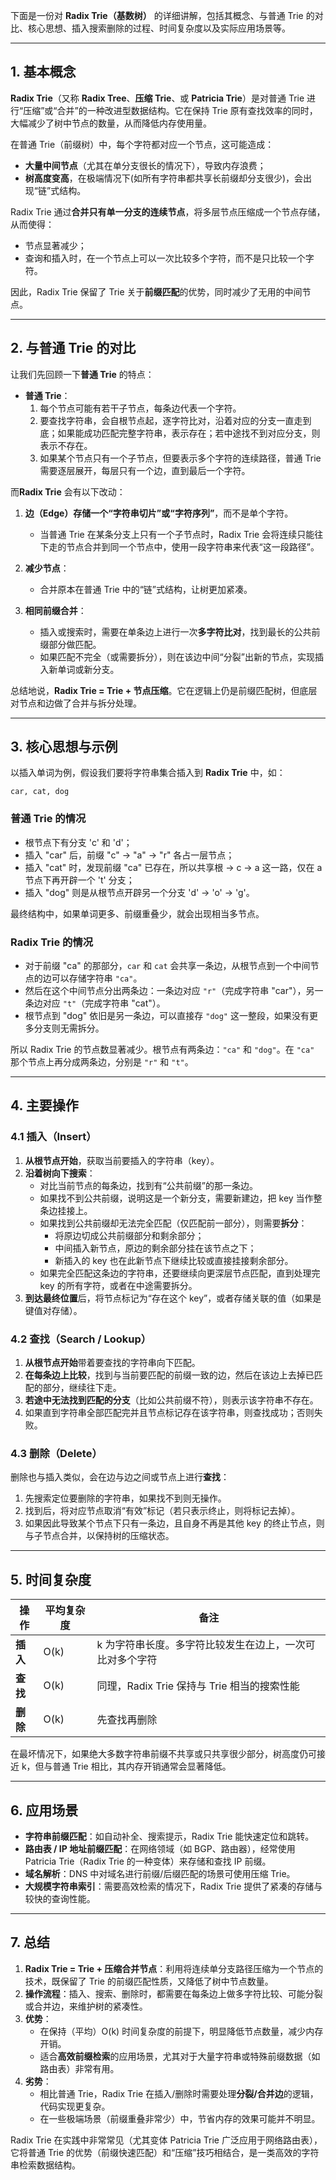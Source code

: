 下面是一份对 **Radix Trie（基数树）** 的详细讲解，包括其概念、与普通 Trie 的对比、核心思想、插入搜索删除的过程、时间复杂度以及实际应用场景等。

---

## 1. 基本概念

**Radix Trie**（又称 **Radix Tree**、**压缩 Trie**、或 **Patricia Trie**）是对普通 Trie 进行“压缩”或“合并”的一种改进型数据结构。它在保持 Trie 原有查找效率的同时，大幅减少了树中节点的数量，从而降低内存使用量。

在普通 Trie（前缀树）中，每个字符都对应一个节点，这可能造成：

- **大量中间节点**（尤其在单分支很长的情况下），导致内存浪费；
- **树高度变高**，在极端情况下(如所有字符串都共享长前缀却分支很少)，会出现“链”式结构。

Radix Trie 通过**合并只有单一分支的连续节点**，将多层节点压缩成一个节点存储，从而使得：

- 节点显著减少；
- 查询和插入时，在一个节点上可以一次比较多个字符，而不是只比较一个字符。

因此，Radix Trie 保留了 Trie 关于**前缀匹配**的优势，同时减少了无用的中间节点。

---

## 2. 与普通 Trie 的对比

让我们先回顾一下**普通 Trie** 的特点：

- **普通 Trie**：
  1. 每个节点可能有若干子节点，每条边代表一个字符。
  2. 要查找字符串，会自根节点起，逐字符比对，沿着对应的分支一直走到底；如果能成功匹配完整字符串，表示存在；若中途找不到对应分支，则表示不存在。
  3. 如果某个节点只有一个子节点，但要表示多个字符的连续路径，普通 Trie 需要逐层展开，每层只有一个边，直到最后一个字符。

而**Radix Trie** 会有以下改动：

1. **边（Edge）存储一个“字符串切片”或“字符序列”**，而不是单个字符。

   - 当普通 Trie 在某条分支上只有一个子节点时，Radix Trie 会将连续只能往下走的节点合并到同一个节点中，使用一段字符串来代表“这一段路径”。

2. **减少节点**：

   - 合并原本在普通 Trie 中的“链”式结构，让树更加紧凑。

3. **相同前缀合并**：
   - 插入或搜索时，需要在单条边上进行一次**多字符比对**，找到最长的公共前缀部分做匹配。
   - 如果匹配不完全（或需要拆分），则在该边中间“分裂”出新的节点，实现插入新单词或新分支。

总结地说，**Radix Trie = Trie + 节点压缩**。它在逻辑上仍是前缀匹配树，但底层对节点和边做了合并与拆分处理。

---

## 3. 核心思想与示例

以插入单词为例，假设我们要将字符串集合插入到 **Radix Trie** 中，如：

```
car, cat, dog
```

### 普通 Trie 的情况

- 根节点下有分支 'c' 和 'd'；
- 插入 "car" 后，前缀 "c" -> "a" -> "r" 各占一层节点；
- 插入 "cat" 时，发现前缀 "ca" 已存在，所以共享根 -> c -> a 这一路，仅在 a 节点下再开辟一个 't' 分支；
- 插入 "dog" 则是从根节点开辟另一个分支 'd' -> 'o' -> 'g'。

最终结构中，如果单词更多、前缀重叠少，就会出现相当多节点。

### Radix Trie 的情况

- 对于前缀 "ca" 的那部分，`car` 和 `cat` 会共享一条边，从根节点到一个中间节点的边可以存储字符串 `"ca"`。
- 然后在这个中间节点分出两条边：一条边对应 `"r"`（完成字符串 "car"），另一条边对应 `"t"`（完成字符串 "cat"）。
- 根节点到 "dog" 依旧是另一条边，可以直接存 `"dog"` 这一整段，如果没有更多分支则无需拆分。

所以 Radix Trie 的节点数显著减少。根节点有两条边：`"ca"` 和 `"dog"`。在 `"ca"` 那个节点上再分成两条边，分别是 `"r"` 和 `"t"`。

---

## 4. 主要操作

### 4.1 插入（Insert）

1. **从根节点开始**，获取当前要插入的字符串（key）。
2. **沿着树向下搜索**：
   - 对比当前节点的每条边，找到有“公共前缀”的那一条边。
   - 如果找不到公共前缀，说明这是一个新分支，需要新建边，把 key 当作整条边挂接上。
   - 如果找到公共前缀却无法完全匹配（仅匹配前一部分），则需要**拆分**：
     - 将原边切成公共前缀部分和剩余部分；
     - 中间插入新节点，原边的剩余部分挂在该节点之下；
     - 新插入的 key 也在此新节点下继续比较或直接挂接剩余部分。
   - 如果完全匹配这条边的字符串，还要继续向更深层节点匹配，直到处理完 key 的所有字符，或者在中途需要拆分。
3. **到达最终位置**后，将节点标记为“存在这个 key”，或者存储关联的值（如果是键值对存储）。

### 4.2 查找（Search / Lookup）

1. **从根节点开始**带着要查找的字符串向下匹配。
2. **在每条边上比较**，找到与当前要匹配的前缀一致的边，然后在该边上去掉已匹配的部分，继续往下走。
3. **若途中无法找到匹配的分支**（比如公共前缀不符），则表示该字符串不存在。
4. 如果直到字符串全部匹配完并且节点标记存在该字符串，则查找成功；否则失败。

### 4.3 删除（Delete）

删除也与插入类似，会在边与边之间或节点上进行**查找**：

1. 先搜索定位要删除的字符串，如果找不到则无操作。
2. 找到后，将对应节点取消“有效”标记（若只表示终止，则将标记去掉）。
3. 如果因此导致某个节点下只有一条边，且自身不再是其他 key 的终止节点，则与子节点合并，以保持树的压缩状态。

---

## 5. 时间复杂度

| 操作     | 平均复杂度 | 备注                                                     |
| -------- | ---------- | -------------------------------------------------------- |
| **插入** | O(k)       | k 为字符串长度。多字符比较发生在边上，一次可比对多个字符 |
| **查找** | O(k)       | 同理，Radix Trie 保持与 Trie 相当的搜索性能              |
| **删除** | O(k)       | 先查找再删除                                             |

在最坏情况下，如果绝大多数字符串前缀不共享或只共享很少部分，树高度仍可接近 k，但与普通 Trie 相比，其内存开销通常会显著降低。

---

## 6. 应用场景

- **字符串前缀匹配**：如自动补全、搜索提示，Radix Trie 能快速定位和跳转。
- **路由表 / IP 地址前缀匹配**：在网络领域（如 BGP、路由器），经常使用 Patricia Trie（Radix Trie 的一种变体）来存储和查找 IP 前缀。
- **域名解析**：DNS 中对域名进行前缀/后缀匹配的场景可使用压缩 Trie。
- **大规模字符串索引**：需要高效检索的情况下，Radix Trie 提供了紧凑的存储与较快的查询性能。

---

## 7. 总结

1. **Radix Trie = Trie + 压缩合并节点**：利用将连续单分支路径压缩为一个节点的技术，既保留了 Trie 的前缀匹配性质，又降低了树中节点数量。
2. **操作流程**：插入、搜索、删除时，都需要在每条边上做多字符比较、可能分裂或合并边，来维护树的紧凑性。
3. **优势**：
   - 在保持（平均）O(k) 时间复杂度的前提下，明显降低节点数量，减少内存开销。
   - 适合**高效前缀检索**的应用场景，尤其对于大量字符串或特殊前缀数据（如路由表）非常有用。
4. **劣势**：
   - 相比普通 Trie，Radix Trie 在插入/删除时需要处理**分裂/合并边**的逻辑，代码实现更复杂。
   - 在一些极端场景（前缀重叠非常少）中，节省内存的效果可能并不明显。

Radix Trie 在实践中非常常见（尤其变体 Patricia Trie 广泛应用于网络路由表），它将普通 Trie 的优势（前缀快速匹配）和“压缩”技巧相结合，是一类高效的字符串检索数据结构。
